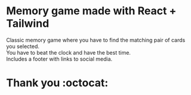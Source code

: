 # Memory game made with React + Tailwind
Classic memory game where you have to find the matching pair of cards you selected.<br>
You have to beat the clock and have the best time.<br>
Includes a footer with links to social media.<br>
# Thank you :octocat:
